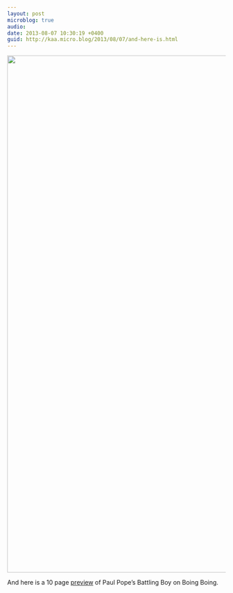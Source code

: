 ```yaml
---
layout: post
microblog: true
audio: 
date: 2013-08-07 10:30:19 +0400
guid: http://kaa.micro.blog/2013/08/07/and-here-is.html
---
```

<img src="http://www.kaa.bz/uploads/2018/cbec48886c.jpg" alt="" width="840" height="1190" class="alignnone size-full wp-image-584" /><p>And here is a 10 page <a href="http://boingboing.net/2013/07/31/exclusive-trailer-and-preview.html">preview</a> of Paul Pope&rsquo;s Battling Boy on Boing Boing.</p>
